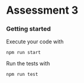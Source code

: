 # Assessment 3



### Getting started

Execute your code with
```
npm run start
```

Run the tests with
```
npm run test
```